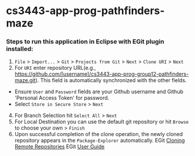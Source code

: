 # cs3443-app-prog-pathfinders-maze
### Steps to run this application in Eclipse with EGit plugin installed:
1. `File` > `Import...` > `Git` > `Projects from Git` > `Next` > `Clone URI` > `Next`
2. For `URI` enter repository URL(e.g., https://github.com/[username]/cs3443-app-prog-group12-pathfinders-maze.git). This field is automatically synchronized with the other fields. 
  - Ensure `User` and `Password` fields are your Github username and Github 'Personal Access Token' for password. 
  - Select `Store in Secure Store` > `Next`
4. For Branch Selection hit `Select All` > `Next`
5. For Local Destination you can use the default git repository or hit `Browse` to choose your own > `Finish`
6. Upon successful completion of the clone operation, the newly cloned repository appears in the `Package-Explorer` automatically.
EGit [Cloning Remote Repositories](https://wiki.eclipse.org/EGit/User_Guide#Cloning_Remote_Repositories)
EGit [User Guide](https://wiki.eclipse.org/EGit/User_Guide#Basic_Tutorial:_Adding_a_project_to_version_control)
